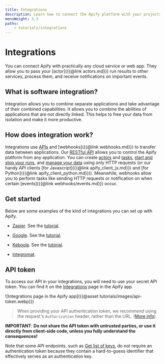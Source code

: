 ```yaml
---
title: Integrations
description: Learn how to connect the Apify platform with your projects. You can use our tools in cloud services like Zapier, Integromat, Keboola, and many more.
menuWeight: 3.3
paths:
    - tutorials/integrations
---
```


# Integrations

You can connect Apify with practically any cloud service or web app. They allow you to pass your [actor]({{@link actors.md}}) run results to other services, process them, and receive notifications on important events.

## [](#what-is-software-integration) What is software integration?

Integration allows you to combine separate applications and take advantage of their combined capabilities. It allows you to combine the abilities of applications that are not directly linked. This helps to free your data from isolation and make it more productive.

## [](#how-does-integration-work) How does integration work?

Integrations use [APIs](https://www.smashingmagazine.com/2018/01/understanding-using-rest-api/) and [webhooks]({{@link webhooks.md}}) to transfer data between applications.
Our [RESTful API](/api/v2#) allows you to control the Apify platform from any application.
You can create [actors](/api/v2#/reference/actors/actor-collection/create-actor) and [tasks](/api/v2#/reference/actor-tasks/task-collection/create-task),
[start and stop your runs](/api/v2#/reference/actor-tasks/run-task-synchronously/run-task-synchronously-(post)),
and [manage your data](/api/v2#/reference/datasets/item-collection/put-items) using only HTTP requests (or our handy API clients [for Javascript]({{@link apify_client_js.md}}) and [for Python]({{@link apify_client_python.md}})).
Meanwhile, webhooks allow you to perform tasks like sending HTTP requests or notification on when certain [events]({{@link webhooks/events.md}}) occur.

## [](#get-started) Get started

Below are some examples of the kind of integrations you can set up with Apify.

- [Zapier](https://zapier.com/apps/apify/integrations). See the [tutorial](https://help.apify.com/en/articles/3034235-getting-started-with-apify-integration-for-zapier).

- [Google](https://google.com). See the [tutorial](https://help.apify.com/en/articles/2424053-google-integration).

- [Keboola](https://components.keboola.com/components/apify.apify). See the [tutorial](https://help.apify.com/en/articles/2003234-keboola-integration).

- [Integromat](https://integromat.com/en/integrations/apify).

## [](#api-token) API token

To access our API in your integrations, you will need to use your secret API token. You can find it on the [Integrations](https://my.apify.com/account#/integrations) page in the Apify app.

![Integrations page in the Apify app]({{@asset tutorials/images/api-token.webp}})

> When providing your API authentication token, we recommend using the request's `Authorization` header, rather than the URL. ([More info](#introduction/authentication)).

**IMPORTANT**: **Do not share the API token with untrusted parties, or use it directly from client-side code,
unless you fully understand the consequences!**

Note that some API endpoints, such as [Get list of keys](#reference/key-value-stores/key-collection/get-list-of-keys),
do not require an authentication token because they contain a hard-to-guess identifier that effectively serves as an authentication key.
